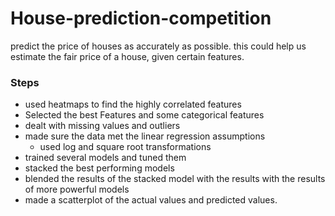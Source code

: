 # House-prediction-competition
predict the price of houses as accurately as possible. this could help us estimate the fair price of a house, given certain features.

### Steps
- used heatmaps to find the highly correlated features
- Selected the best Features and some categorical features
- dealt with missing values and outliers
- made sure the data met the linear regression assumptions
  - used log and square root transformations
- trained several models and tuned them
- stacked the best performing models
- blended the results of the stacked model with the results with the results of more powerful models
- made a scatterplot of the actual values and predicted values.
